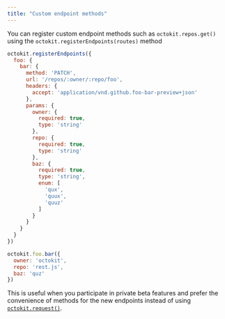 ```yaml
---
title: "Custom endpoint methods"
---
```


You can register custom endpoint methods such as `octokit.repos.get()` using the `octokit.registerEndpoints(routes)` method

```js
octokit.registerEndpoints({
  foo: {
    bar: {
      method: 'PATCH',
      url: '/repos/:owner/:repo/foo',
      headers: {
        accept: 'application/vnd.github.foo-bar-preview+json'
      },
      params: {
        owner: {
          required: true,
          type: 'string'
        },
        repo: {
          required: true,
          type: 'string'
        },
        baz: {
          required: true,
          type: 'string',
          enum: [
            'qux',
            'quux',
            'quuz'
          ]
        }
      }
    }
  }
})

octokit.foo.bar({
  owner: 'octokit',
  repo: 'rest.js',
  baz: 'quz'
})
```

This is useful when you participate in private beta features and prefer the convenience of methods for the new endpoints instead of using [`octokit.request()`]('#custom-requests').